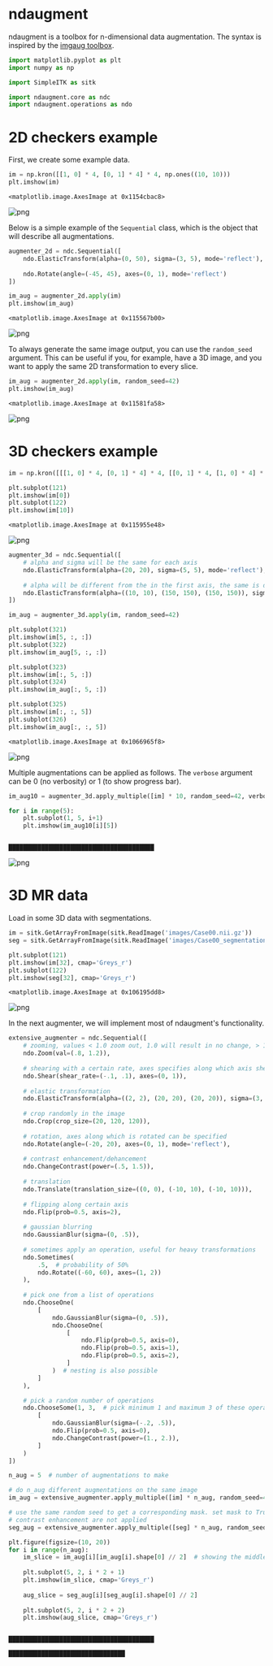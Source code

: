 
# ndaugment

ndaugment is a toolbox for n-dimensional data augmentation. The syntax is inspired by the [imgaug toolbox](https://github.com/aleju/imgaug).


```python
import matplotlib.pyplot as plt
import numpy as np

import SimpleITK as sitk

import ndaugment.core as ndc
import ndaugment.operations as ndo
```

# 2D checkers example

First, we create some example data.


```python
im = np.kron([[1, 0] * 4, [0, 1] * 4] * 4, np.ones((10, 10)))
plt.imshow(im)
```




    <matplotlib.image.AxesImage at 0x1154cbac8>




![png](examples_files/examples_5_1.png)


Below is a simple example of the ```Sequential``` class, which is the object that will describe all augmentations.


```python
augmenter_2d = ndc.Sequential([
    ndo.ElasticTransform(alpha=(0, 50), sigma=(3, 5), mode='reflect'),  # alpha is chosen randomly between 0 and 50
                                                                        # while sigma is chosen between 3 and 5
    ndo.Rotate(angle=(-45, 45), axes=(0, 1), mode='reflect')
])
```


```python
im_aug = augmenter_2d.apply(im)
plt.imshow(im_aug)
```




    <matplotlib.image.AxesImage at 0x115567b00>




![png](examples_files/examples_8_1.png)


To always generate the same image output, you can use the ```random_seed``` argument. This can be useful if you, for example, have a 3D image, and you want to apply the same 2D transformation to every slice.


```python
im_aug = augmenter_2d.apply(im, random_seed=42)
plt.imshow(im_aug)
```




    <matplotlib.image.AxesImage at 0x11581fa58>




![png](examples_files/examples_10_1.png)


# 3D checkers example 


```python
im = np.kron([[[1, 0] * 4, [0, 1] * 4] * 4, [[0, 1] * 4, [1, 0] * 4] * 4], np.ones((10, 10, 10)))

plt.subplot(121)
plt.imshow(im[0])
plt.subplot(122)
plt.imshow(im[10])
```




    <matplotlib.image.AxesImage at 0x115955e48>




![png](examples_files/examples_12_1.png)



```python
augmenter_3d = ndc.Sequential([
    # alpha and sigma will be the same for each axis
    ndo.ElasticTransform(alpha=(20, 20), sigma=(5, 5), mode='reflect'),  
    
    # alpha will be different from the in the first axis, the same is done with sigma.
    ndo.ElasticTransform(alpha=((10, 10), (150, 150), (150, 150)), sigma=((2, 2), (5, 5), (5, 5))),  
])

im_aug = augmenter_3d.apply(im, random_seed=42)

plt.subplot(321)
plt.imshow(im[5, :, :])
plt.subplot(322)
plt.imshow(im_aug[5, :, :])

plt.subplot(323)
plt.imshow(im[:, 5, :])
plt.subplot(324)
plt.imshow(im_aug[:, 5, :])

plt.subplot(325)
plt.imshow(im[:, :, 5])
plt.subplot(326)
plt.imshow(im_aug[:, :, 5])
```




    <matplotlib.image.AxesImage at 0x1066965f8>




![png](examples_files/examples_13_1.png)


Multiple augmentations can be applied as follows. The ```verbose``` argument can be 0 (no verbosity) or 1 (to show progress bar).


```python
im_aug10 = augmenter_3d.apply_multiple([im] * 10, random_seed=42, verbose=1)

for i in range(5):
    plt.subplot(1, 5, i+1)
    plt.imshow(im_aug10[i][5])
```

                                           ████████████████████████████████████████



![png](examples_files/examples_15_1.png)


# 3D MR data

Load in some 3D data with segmentations.


```python
im = sitk.GetArrayFromImage(sitk.ReadImage('images/Case00.nii.gz'))
seg = sitk.GetArrayFromImage(sitk.ReadImage('images/Case00_segmentation.nii.gz'))

plt.subplot(121)
plt.imshow(im[32], cmap='Greys_r')
plt.subplot(122)
plt.imshow(seg[32], cmap='Greys_r')
```




    <matplotlib.image.AxesImage at 0x106195dd8>




![png](examples_files/examples_18_1.png)


In the next augmenter, we will implement most of ndaugment's functionality.


```python
extensive_augmenter = ndc.Sequential([
    # zooming, values < 1.0 zoom out, 1.0 will result in no change, > 1.0 will result in zoom in
    ndo.Zoom(val=(.8, 1.2)),  
    
    # shearing with a certain rate, axes specifies along which axis shearing is performed
    ndo.Shear(shear_rate=(-.1, .1), axes=(0, 1)),  
    
    # elastic transformation
    ndo.ElasticTransform(alpha=((2, 2), (20, 20), (20, 20)), sigma=(3, 3), mode='reflect'),
    
    # crop randomly in the image
    ndo.Crop(crop_size=(20, 120, 120)),  
    
    # rotation, axes along which is rotated can be specified
    ndo.Rotate(angle=(-20, 20), axes=(0, 1), mode='reflect'),  
    
    # contrast enhancement/dehancement
    ndo.ChangeContrast(power=(.5, 1.5)),  
    
    # translation
    ndo.Translate(translation_size=((0, 0), (-10, 10), (-10, 10))),  
    
    # flipping along certain axis
    ndo.Flip(prob=0.5, axis=2),  
    
    # gaussian blurring
    ndo.GaussianBlur(sigma=(0, .5)),
    
    # sometimes apply an operation, useful for heavy transformations
    ndo.Sometimes(
        .5,  # probability of 50%
        ndo.Rotate((-60, 60), axes=(1, 2))
    ),
    
    # pick one from a list of operations
    ndo.ChooseOne(
        [
            ndo.GaussianBlur(sigma=(0, .5)),
            ndo.ChooseOne(
                [
                    ndo.Flip(prob=0.5, axis=0),
                    ndo.Flip(prob=0.5, axis=1),
                    ndo.Flip(prob=0.5, axis=2),
                ]
            )  # nesting is also possible
        ]
    ),

    # pick a random number of operations
    ndo.ChooseSome(1, 3,  # pick minimum 1 and maximum 3 of these operations
        [
            ndo.GaussianBlur(sigma=(-.2, .5)),
            ndo.Flip(prob=0.5, axis=0), 
            ndo.ChangeContrast(power=(1., 2.)),
        ]
    )
])
```


```python
n_aug = 5  # number of augmentations to make

# do n_aug different augmentations on the same image
im_aug = extensive_augmenter.apply_multiple([im] * n_aug, random_seed=42, verbose=1)

# use the same random seed to get a corresponding mask. set mask to True, such that filters such as blurring and
# contrast enhancement are not applied
seg_aug = extensive_augmenter.apply_multiple([seg] * n_aug, random_seed=42, verbose=1, mask=True)

plt.figure(figsize=(10, 20))
for i in range(n_aug):
    im_slice = im_aug[i][im_aug[i].shape[0] // 2]  # showing the middle slice of each 3d image
    
    plt.subplot(5, 2, i * 2 + 1)
    plt.imshow(im_slice, cmap='Greys_r')
    
    aug_slice = seg_aug[i][seg_aug[i].shape[0] // 2]
    
    plt.subplot(5, 2, i * 2 + 2)
    plt.imshow(aug_slice, cmap='Greys_r')
```

                                           ████████████████████████████████████████
                                           ████████████████████████████████
